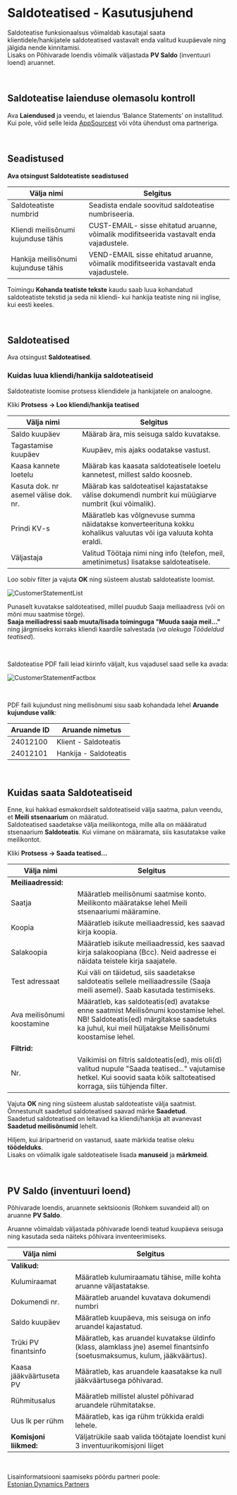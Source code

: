 ---
---
# Saldoteatised - Kasutusjuhend

Saldoteatise funksionaalsus võimaldab kasutajal saata klientidele/hankijatele saldoteatised vastavalt enda valitud kuupäevale ning jälgida nende kinnitamisi.  
Lisaks on Põhivarade loendis võimalik väljastada **PV Saldo** (inventuuri loend) aruannet.
  
<br>

## Saldoteatise laienduse olemasolu kontroll
Ava **Laiendused** ja veendu, et laiendus ‘Balance Statements’ on installitud. Kui pole, võid selle leida <a href="https://appsource.microsoft.com/et-ee/product/dynamics-365-business-central/PUBID.estonian_dynamics_partners%7CAID.balance-statements%7CPAPPID.2c6e9797-3574-4828-b075-ef340322f94c" target="_blank">AppSourcest</a> või võta ühendust oma partneriga.  

<br>

## Seadistused
**Ava otsingust Saldoteatiste seadistused**

|**Välja nimi**|**Selgitus**|
|-|-|
|Saldoteatiste numbrid|Seadista endale soovitud saldoteatise numbriseeria.|
|Kliendi meilisõnumi kujunduse tähis|CUST-EMAIL- sisse ehitatud aruanne, võimalik modifitseerida vastavalt enda vajadustele.|
|Hankija meilisõnumi kujunduse tähis|VEND-EMAIL  sisse ehitatud aruanne, võimalik modifitseerida vastavalt enda vajadustele.|
  
Toimingu **Kohanda teatiste tekste** kaudu saab luua kohandatud saldoteatiste tekstid ja seda nii kliendi- kui hankija teatiste ning nii inglise, kui eesti keeles.  

<br>

## Saldoteatised
Ava otsingust **Saldoteatised**.
  
  
### Kuidas luua kliendi/hankija saldoteatiseid
Saldoteatiste loomise protsess kliendidele ja hankijatele on analoogne.

Kliki **Protsess -> Loo kliendi/hankija teatised**

|**Välja nimi**|**Selgitus**|
|-|-|
|Saldo kuupäev|Määrab ära, mis seisuga saldo kuvatakse.|
|Tagastamise kuupäev|Kuupäev, mis ajaks oodatakse vastust.|
|Kaasa kannete loetelu|Määrab kas kaasata saldoteatisele loetelu kannetest, millest saldo koosneb.|
|Kasuta dok. nr asemel välise dok. nr.|Määrab kas saldoteatisel kajastatakse välise dokumendi numbrit kui müügiarve numbrit (kui võimalik).|
|Prindi KV-s|Määratleb kas võlgnevuse summa näidatakse konverteerituna kokku kohalikus valuutas või iga valuuta kohta eraldi.|
|Väljastaja |Valitud Töötaja nimi ning info (telefon, meil, ametinimetus) lisatakse saldoteatisele.|
 
Loo sobiv filter ja vajuta **OK** ning süsteem alustab saldoteatiste loomist.

![CustomerStatementList](CustomerStatementList.png)

Punaselt kuvatakse saldoteatised, millel puudub Saaja meiliaadress (või on mõni muu saatmise tõrge).  
**Saaja meiliadressi saab muuta/lisada toiminguga "Muuda saaja meil..."** ning järgmiseks korraks kliendi kaardile salvestada (_va olekuga Töödeldud teatised_).

<br>

Saldoteatise PDF faili leiad kiirinfo väljalt, kus vajadusel saad selle ka avada:

![CustomerStatementFactbox](CustomerStatementFactBox.png)

<br>

PDF faili kujundust ning meilisõnumi sisu saab kohandada lehel **Aruande kujunduse valik**:

|**Aruande ID**|**Aruande nimetus**|
|-|-|
|24012100|Klient - Saldoteatis|
|24012101|Hankija - Saldoteatis|

<br>

## Kuidas saata Saldoteatiseid
Enne, kui hakkad esmakordselt saldoteatiseid välja saatma, palun veendu, et  **Meili stsenaarium** on määratud.  
Saldoteatised saadetakse välja meilikontoga, mille alla on määäratud stsenaarium **Saldoteatis**. Kui viimane on määramata, siis kasutatakse vaike meilikontot. 

Kliki **Protsess -> Saada teatised...**

|**Välja nimi**|**Selgitus**|
|-|-|
|**Meiliaadressid:**||
|Saatja|Määratleb meilisõnumi saatmise konto. Meilikonto määratakse lehel Meili stsenaariumi määramine.|
|Koopia|Määratleb isikute meiliaadressid, kes saavad kirja koopia.|
|Salakoopia|Määratleb isikute meiliaadressid, kes saavad kirja salakoopiana (Bcc). Neid aadresse ei näidata teistele kirja saajatele.|
|Test adressaat|Kui väli on täidetud, siis saadetakse saldoteatis sellele meiliaadressile (Saaja meili asemel). Saab kasutada testimiseks.|
|Ava meilisõnumi koostamine|Määratleb, kas saldoteatis(ed) avatakse enne saatmist Meilisõnumi koostamise lehel. NB! Saldoteatis(ed) märgitakse saadetuks ka juhul, kui meil hüljatakse Meilisõnumi koostamise lehel.|
|**Filtrid:**||
|Nr.|Vaikimisi on filtris saldoteatis(ed), mis oli(d) valitud nupule "Saada teatised..." vajutamise hetkel. Kui soovid saata kõik saltoteatised korraga, siis tühjenda filter.|

Vajuta **OK** ning ning süsteem alustab saldoteatiste välja saatmist.  
Õnnestunult saadetud saldoteatised saavad märke **Saadetud**.  
Saadetud saldoteatised on leitavad ka kliendi/hankija alt avanevast **Saadetud meilisõnumid** lehelt.  

Hiljem, kui äripartnerid on vastanud, saate märkida teatise oleku **töödelduks**.  
Lisaks on võimalik igale saldoteatisele lisada **manuseid** ja **märkmeid**.  

<br>

## PV Saldo (inventuuri loend)
Põhivarade loendis, aruannete sektsioonis (Rohkem suvandeid all) on aruanne **PV Saldo**.  

Aruanne võimaldab väljastada põhivarade loendi teatud kuupäeva seisuga ning kasutada seda näiteks põhivara inventeerimiseks.  

|**Välja nimi**|**Selgitus**|
|-|-|
|**Valikud:**||
|Kulumiraamat|Määratleb kulumiraamatu tähise, mille kohta aruanne väljastatakse.|
|Dokumendi nr.|Määratleb aruandel kuvatava dokumendi numbri|
|Saldo kuupäev|Määratleb kuupäeva, mis seisuga on info aruandel kajastatud.|
|Trüki PV finantsinfo|Määratleb, kas aruandel kuvatakse üldinfo (klass, alamklass jne) asemel finantsinfo (soetusmaksumus, kulum, jääkväärtus).|
|Kaasa jääkväärtuseta PV|Määratleb, kas aruandele kaasatakse ka null jääkväärtusega põhivarad.|
|Rühmitusalus|Määratleb millistel alustel põhivarad aruandele rühmitatakse.|
|Uus lk per rühm|Määratleb, kas iga rühm trükkida eraldi lehele.|
|**Komisjoni liikmed:**|Väljatrükile saab valida töötajate loendist kuni 3 inventuurikomisjoni liiget|


<br>

Lisainformatsiooni saamiseks pöördu partneri poole:  
<a href="https://dynamicspartnersee.github.io/docs/en-us/contacts" target="_blank">Estonian Dynamics Partners</a>
